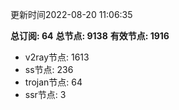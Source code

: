 更新时间2022-08-20 11:06:35

**总订阅: 64**
**总节点: 9138**
**有效节点: 1916**
- v2ray节点: 1613
- ss节点: 236
- trojan节点: 64
- ssr节点: 3
